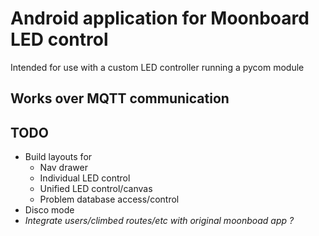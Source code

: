 # Android application for Moonboard LED control

Intended for use with a custom LED controller running a pycom module

## Works over MQTT communication


## TODO

* Build layouts for
    * Nav drawer
    * Individual LED control
    * Unified LED control/canvas
    * Problem database access/control
* Disco mode
* *Integrate users/climbed routes/etc with original moonboad app ?*